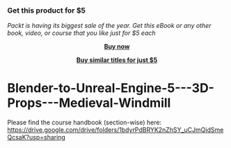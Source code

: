 
### Get this product for $5

<i>Packt is having its biggest sale of the year. Get this eBook or any other book, video, or course that you like just for $5 each</i>


<b><p align='center'>[Buy now](https://packt.link/9781837631902)</p></b>


<b><p align='center'>[Buy similar titles for just $5](https://subscription.packtpub.com/search)</p></b>


# Blender-to-Unreal-Engine-5---3D-Props---Medieval-Windmill

Please find the course handbook (section-wise) here: https://drive.google.com/drive/folders/1bdyrPdBRYK2nZhSY_uCJmQjdSmeQcsaK?usp=sharing

